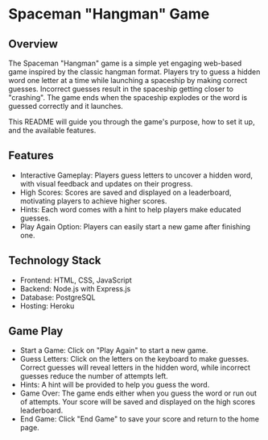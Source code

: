 # Spaceman "Hangman" Game



## Overview
The Spaceman "Hangman" game is a simple yet engaging web-based game inspired by the classic hangman format. Players try to guess a hidden word one letter at a time while launching a spaceship by making correct guesses. Incorrect guesses result in the spaceship getting closer to "crashing". The game ends when the spaceship explodes or the word is guessed correctly and it launches.

This README will guide you through the game's purpose, how to set it up, and the available features.

## Features
- Interactive Gameplay: Players guess letters to uncover a hidden word, with visual feedback and updates on their progress.
- High Scores: Scores are saved and displayed on a leaderboard, motivating players to achieve higher scores.
- Hints: Each word comes with a hint to help players make educated guesses.
- Play Again Option: Players can easily start a new game after finishing one.

## Technology Stack
- Frontend: HTML, CSS, JavaScript
- Backend: Node.js with Express.js
- Database: PostgreSQL
- Hosting: Heroku

## Game Play
- Start a Game: Click on "Play Again" to start a new game.
- Guess Letters: Click on the letters on the keyboard to make guesses. Correct guesses will reveal letters in the hidden word, while incorrect guesses reduce the number of attempts left.
- Hints: A hint will be provided to help you guess the word.
- Game Over: The game ends either when you guess the word or run out of attempts. Your score will be saved and displayed on the high scores leaderboard.
- End Game: Click "End Game" to save your score and return to the home page.
